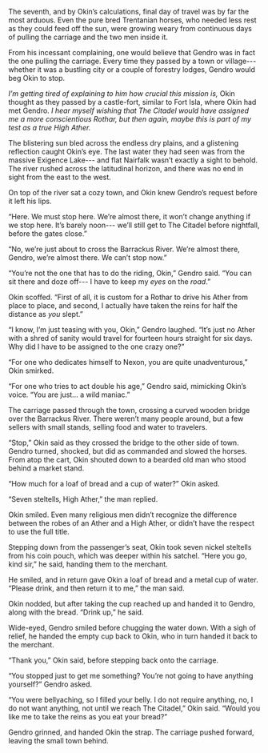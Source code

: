 The seventh, and by Okin’s calculations, final day of travel was by far the most arduous.  Even the pure bred Trentanian horses, who needed less rest as they could feed off the sun, were growing weary from continuous days of pulling the carriage and the two men inside it.

From his incessant complaining, one would believe that Gendro was in fact the one pulling the carriage.  Every time they passed by a town or village--- whether it was a bustling city or a couple of forestry lodges, Gendro would beg Okin to stop.  

*I’m getting tired of explaining to him how crucial this mission is,* Okin thought as they passed by a castle-fort, similar to Fort Isla, where Okin had met Gendro.  *I hear myself wishing that The Citadel would have assigned me a more conscientious  Rothar, but then again, maybe this is part of my test as a true High Ather.* 

The blistering sun bled across the endless dry plains, and a glistening reflection caught Okin’s eye.  The last water they had seen was from the massive Exigence Lake--- and flat Nairfalk wasn’t exactly a sight to behold.  The river rushed across the latitudinal horizon, and there was no end in sight from the east to the west.  

On top of the river sat a cozy town, and Okin knew Gendro’s request before it left his lips.

“Here.  We must stop here.  We’re almost there, it won’t change anything if we stop here.  It’s barely noon--- we’ll still get to The Citadel before nightfall, before the gates close.”

“No, we’re just about to cross the Barrackus River.  We’re almost there, Gendro, we’re almost there.  We can’t stop now.”

“You’re not the one that has to do the riding, Okin,” Gendro said.  “You can sit there and doze off--- I have to keep my *eyes* on the *road*.”

Okin scoffed.  “First of all, it is custom for a Rothar to drive his Ather from place to place, and second, I actually have taken the reins for half the distance as *you* slept.”

“I know, I’m just teasing with you, Okin,” Gendro laughed.  “It’s just no Ather with a shred of sanity would travel for fourteen hours straight for six days.  Why did I have to be assigned to the one crazy one?”

“For one who dedicates himself to Nexon, you are quite unadventurous,” Okin smirked.

“For one who tries to act double his age,” Gendro said, mimicking Okin’s voice.  “You are just... a wild maniac.”

The carriage passed through the town, crossing a curved wooden bridge over the Barrackus River.  There weren’t many people around, but a few sellers with small stands, selling food and water to travelers.

“Stop,” Okin said as they crossed the bridge to the other side of town.  Gendro turned, shocked, but did as commanded and slowed the horses.  From atop the cart, Okin shouted down to a bearded old man who stood behind a market stand.  

“How much for a loaf of bread and a cup of water?”  Okin asked.  

“Seven steltells, High Ather,” the man replied.

Okin smiled.  Even many religious men didn’t recognize the difference between the robes of an Ather and a High Ather, or didn’t have the respect to use the full title.

Stepping down from the passenger’s seat, Okin took seven nickel steltells from his coin pouch, which was deeper within his satchel.  “Here you go, kind sir,” he said, handing them to the merchant.

He smiled, and in return gave Okin a loaf of bread and a metal cup of water.  “Please drink, and then return it to me,” the man said.  

Okin nodded, but after taking the cup reached up and handed it to Gendro, along with the bread.  “Drink up,” he said.

Wide-eyed, Gendro smiled before chugging the water down.  With a sigh of relief, he handed the empty cup back to Okin, who in turn handed it back to the merchant.

“Thank you,” Okin said, before stepping back onto the carriage.

“You stopped just to get me something?  You’re not going to have anything yourself?”  Gendro asked.

“You were bellyaching, so I filled your belly.  I do not require anything, no, I do not want anything, not until we reach The Citadel,” Okin said.  “Would you like me to take the reins as you eat your bread?”

Gendro grinned, and handed Okin the strap.  The carriage pushed forward, leaving the small town behind.



